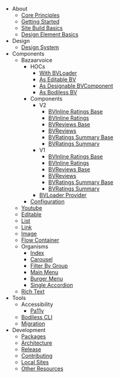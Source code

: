   * About
    * [Core Principles](/About/CorePrinciples)
    * [Getting Started](/About/GettingStarted)
    * [Site Build Basics](/About/SiteBuildBasics)
    * [Design Element Basics](/About/DesignElementBasics)
  * Design
    * [Design System](/Design/DesignSystem)
  * Components
    * Bazaarvoice
      * HOCs
        * [With BVLoader](/Components/Bazaarvoice/HOCs/withBVLoader)
        * [As Editable BV](/Components/Bazaarvoice/HOCs/asEditableBV)
        * [As Designable BVComponent](/Components/Bazaarvoice/HOCs/asDesignableBVComponent)
        * [As Bodiless BV](/Components/Bazaarvoice/HOCs/asBodilessBV)
      * Components
        * V2
          * [BVInline Ratings Base](/Components/Bazaarvoice/Components/v2/BVInlineRatingsBase)
          * [BVInline Ratings](/Components/Bazaarvoice/Components/v2/BVInlineRatings)
          * [BVReviews Base](/Components/Bazaarvoice/Components/v2/BVReviewsBase)
          * [BVReviews](/Components/Bazaarvoice/Components/v2/BVReviews)
          * [BVRatings Summary Base](/Components/Bazaarvoice/Components/v2/BVRatingsSummaryBase)
          * [BVRatings Summary](/Components/Bazaarvoice/Components/v2/BVRatingsSummary)
        * V1
          * [BVInline Ratings Base](/Components/Bazaarvoice/Components/v1/BVInlineRatingsBase)
          * [BVInline Ratings](/Components/Bazaarvoice/Components/v1/BVInlineRatings)
          * [BVReviews Base](/Components/Bazaarvoice/Components/v1/BVReviewsBase)
          * [BVReviews](/Components/Bazaarvoice/Components/v1/BVReviews)
          * [BVRatings Summary Base](/Components/Bazaarvoice/Components/v1/BVRatingsSummaryBase)
          * [BVRatings Summary](/Components/Bazaarvoice/Components/v1/BVRatingsSummary)
        * [BVLoader Provider](/Components/Bazaarvoice/Components/BVLoaderProvider)
      * [Configuration](/Components/Bazaarvoice/Configuration)
    * [Youtube](/Components/Youtube)
    * [Editable](/Components/Editable)
    * [List](/Components/List)
    * [Link](/Components/Link)
    * [Image](/Components/Image)
    * [Flow Container](/Components/FlowContainer)
    * Organisms
      * [Index](/Components/Organisms/index)
      * [Carousel](/Components/Organisms/Carousel)
      * [Filter By Group](/Components/Organisms/FilterByGroup)
      * [Main Menu](/Components/Organisms/MainMenu)
      * [Burger Menu](/Components/Organisms/BurgerMenu)
      * [Single Accordion](/Components/Organisms/SingleAccordion)
    * [Rich Text](/Components/RichText)
  * Tools
    * Accessibility
      * [Pa11y](/Tools/Accessibility/Pa11y)
    * [Bodiless CLI](/Tools/BodilessCLI)
    * [Migration](/Tools/Migration)
  * Development
    * [Packages](/Development/Packages)
    * [Architecture](/Development/Architecture/)
    * [Release](/Development/Release/)
    * [Contributing](/Development/Contributing)
    * [Local Sites](/Development/LocalSites)
    * [Other Resources](/Development/OtherResources/)

